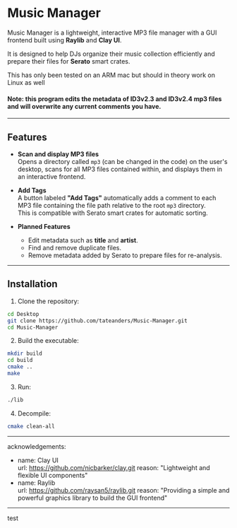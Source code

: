 # Music Manager

Music Manager is a lightweight, interactive MP3 file manager with a GUI frontend built using **Raylib** and **Clay UI**.  

It is designed to help DJs organize their music collection efficiently and prepare their files for **Serato** smart crates.  

This has only been tested on an ARM mac but should in theory work on Linux as well

#### **Note: this program edits the metadata of ID3v2.3 and ID3v2.4 mp3 files and will overwrite any current comments you have.**
---

## Features

- **Scan and display MP3 files**  
  Opens a directory called `mp3` (can be changed in the code) on the user's desktop, scans for all MP3 files contained within, and displays them in an interactive frontend.

- **Add Tags**  
  A button labeled **"Add Tags"** automatically adds a comment to each MP3 file containing the file path relative to the root `mp3` directory.  
  This is compatible with Serato smart crates for automatic sorting.

- **Planned Features**  
  - Edit metadata such as **title** and **artist**.
  - Find and remove duplicate files.
  - Remove metadata added by Serato to prepare files for re-analysis.

---

## Installation

1. Clone the repository:

```bash
cd Desktop
git clone https://github.com/tateanders/Music-Manager.git
cd Music-Manager
```

2. Build the executable:

```bash
mkdir build
cd build
cmake ..
make
```

3. Run:

```bash
./lib
```

4. Decompile:

```bash
cmake clean-all
```

---
acknowledgements:
  - name: Clay UI  
    url: https://github.com/nicbarker/clay.git 
    reason: "Lightweight and flexible UI components"
  - name: Raylib  
    url: https://github.com/raysan5/raylib.git
    reason: "Providing a simple and powerful graphics library to build the GUI frontend"
---
test